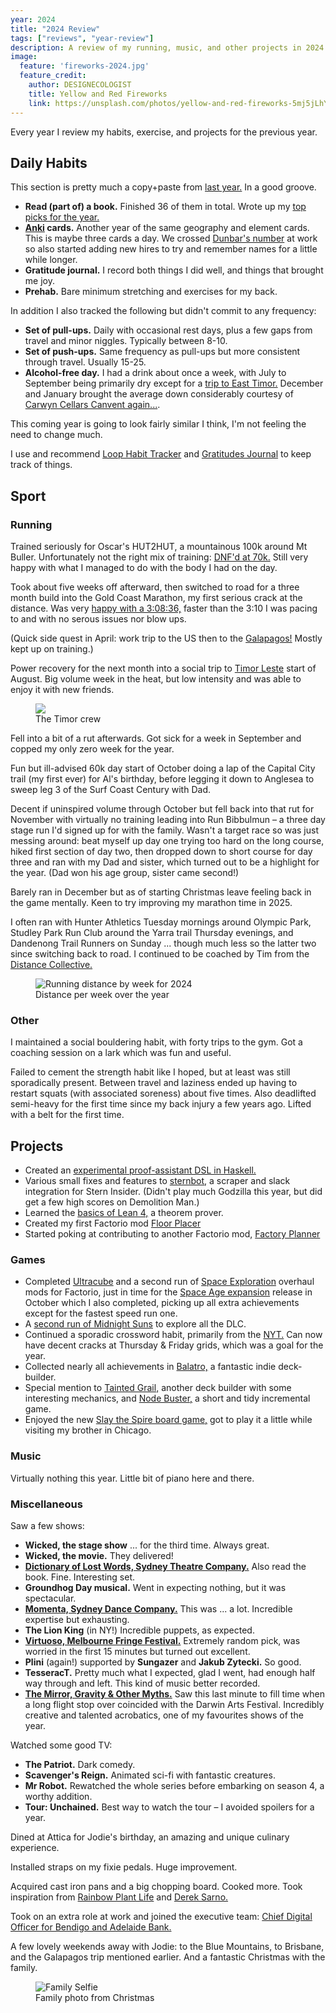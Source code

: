 ```yaml
---
year: 2024
title: "2024 Review"
tags: ["reviews", "year-review"]
description: A review of my running, music, and other projects in 2024.
image:
  feature: 'fireworks-2024.jpg'
  feature_credit:
    author: DESIGNECOLOGIST
    title: Yellow and Red Fireworks
    link: https://unsplash.com/photos/yellow-and-red-fireworks-5mj5jLhYWpY?utm_content=creditCopyText&utm_medium=referral&utm_source=unsplash
---
```


Every year I review my habits, exercise, and projects for the previous year.

## Daily Habits

This section is pretty much a copy+paste from [last year.](/articles/2023-review.html) In a good groove.

* **Read (part of) a book.** Finished 36 of them in total. Wrote up my [top picks for the year.](/articles/2024-reading-list.html)
* **[Anki](https://apps.ankiweb.net/) cards.** Another year of the same geography and element cards. This is maybe three cards a day. We crossed [Dunbar's number](https://en.wikipedia.org/wiki/Dunbar%27s_number) at work so also started adding new hires to try and remember names for a little while longer.
* **Gratitude journal.** I record both things I did well, and things that brought me joy.
* **Prehab.** Bare minimum stretching and exercises for my back.

In addition I also tracked the following but didn't commit to any frequency:

* **Set of pull-ups.** Daily with occasional rest days, plus a few gaps from travel and minor niggles. Typically between 8-10.
* **Set of push-ups.** Same frequency as pull-ups but more consistent through travel. Usually 15-25.
* **Alcohol-free day.** I had a drink about once a week, with July to September being primarily dry except for a [trip to East Timor.](/articles/trip-report-tour-de-trails-timor-leste.html) December and January brought the average down considerably courtesy of [Carwyn Cellars Canvent again...](https://carwyncellars.com.au/products/carwyn-canvent-2024).

This coming year is going to look fairly similar I think, I'm not feeling the
need to change much.

I use and recommend [Loop Habit Tracker](https://play.google.com/store/apps/details?id=org.isoron.uhabits&hl=en_SG) and [Gratitudes Journal](https://play.google.com/store/apps/details?id=com.bailouni.gratitudes&hl=en_SG) to keep track of things.

## Sport

### Running

Trained seriously for Oscar's HUT2HUT, a mountainous 100k around Mt Buller.
Unfortunately not the right mix of training: [DNF'd at
70k.](https://www.strava.com/activities/10771898774/overview) Still very happy
with what I managed to do with the body I had on the day.

Took about five weeks off afterward, then switched to road for a three month
build into the Gold Coast Marathon, my first serious crack at the distance. Was
very [happy with a
3:08:36,](https://www.strava.com/activities/11825521454/overview) faster than
the 3:10 I was pacing to and with no serous issues nor blow ups.

(Quick side quest in April: work trip to the US then to the
[Galapagos!](/articles/trip-report-galapagos.html) Mostly kept up on training.)

Power recovery for the next month into a social trip to [Timor
Leste](/articles/trip-report-tour-de-trails-timor-leste.html) start of August.
Big volume week in the heat, but low intensity and was able to enjoy it with new
friends.

<figure>
  <img src="/images/tdt-timor-leste/day-5-finished.jpg" />
  <figcaption>The Timor crew</figcaption>
</figure>

Fell into a bit of a rut afterwards. Got sick for a week in September and copped
my only zero week for the year.

Fun but ill-advised 60k day start of October doing a lap of the Capital City
trail (my first ever) for Al's birthday, before legging it down to Anglesea to
sweep leg 3 of the Surf Coast Century with Dad.

Decent if uninspired volume through October but fell back into that rut for
November with virtually no training leading into Run Bibbulmun – a three day
stage run I'd signed up for with the family.  Wasn't a target race so was just
messing around: beat myself up day one trying too hard on the long course, hiked
first section of day two, then dropped down to short course for day three and
ran with my Dad and sister, which turned out to be a highlight for the year. (Dad won his age group, sister came second!)

Barely ran in December but as of starting Christmas leave feeling back in
the game mentally. Keen to try improving my marathon time in 2025.

I often ran with Hunter Athletics Tuesday mornings around Olympic Park, Studley
Park Run Club around the Yarra trail Thursday evenings, and Dandenong Trail
Runners on Sunday ... though much less so the latter two since switching back
to road. I continued to be coached by Tim from the [Distance
Collective.](https://www.thedistancecollective.com/)

<figure>
  <img src="/images/running-2024.png" alt="Running distance by week for 2024" />
  <figcaption>Distance per week over the year</figcaption>
</figure>

### Other

I maintained a social bouldering habit, with forty trips to the gym. Got a
coaching session on a lark which was fun and useful.

Failed to cement the strength habit like I hoped, but at least was still
sporadically present. Between travel and laziness ended up having to restart
squats (with associated soreness) about five times. Also deadlifted semi-heavy
for the first time since my back injury a few years ago. Lifted with a belt for
the first time.

## Projects

* Created an [experimental proof-assistant DSL in Haskell.](https://github.com/xaviershay/axiomator)
* Various small fixes and features to
  [sternbot](https://github.com/ferocia/sternbot), a scraper and slack
  integration for Stern Insider. (Didn't play much Godzilla this year, but did
  get a few high scores on Demolition Man.)
* Learned the [basics of Lean 4,](https://github.com/xaviershay/lean-proofs) a theorem prover.
* Created my first Factorio mod [Floor Placer](https://mods.factorio.com/mod/floor-placer)
* Started poking at contributing to another Factorio mod, [Factory Planner](https://github.com/ClaudeMetz/FactoryPlanner/pull/367)

### Games

* Completed [Ultracube](/articles/factorio-ultracube-review.html) and a second run of [Space Exploration](/articles/factorio-space-exploration-07-review.html) overhaul mods for Factorio, just in time
  for the [Space Age expansion](https://store.steampowered.com/app/645390/Factorio_Space_Age/) release in October which I also completed, picking up all extra achievements except for the fastest speed run one.
* A [second run of Midnight Suns](/articles/midnight-suns-dlc-review.html) to explore all the DLC.
* Continued a sporadic crossword habit, primarily from the
  [NYT.](https://www.nytimes.com/crosswords) Can now have decent cracks at
  Thursday & Friday grids, which was a goal for the year.
* Collected nearly all achievements in [Balatro,](https://store.steampowered.com/app/2379780/Balatro/) a fantastic indie deck-builder.
* Special mention to [Tainted Grail,](https://store.steampowered.com/app/1199030/Tainted_Grail_Conquest/) another deck builder with some interesting mechanics, and [Node Buster,](https://store.steampowered.com/app/3107330/Nodebuster/) a short and tidy incremental game.
* Enjoyed the new [Slay the Spire board game,](https://www.kickstarter.com/projects/contentiongames/slay-the-spire-the-board-game) got to play it a little while visiting my brother in Chicago.

### Music

Virtually nothing this year. Little bit of piano here and there.

### Miscellaneous

Saw a few shows:

* **Wicked, the stage show** ... for the third time. Always great.
* **Wicked, the movie.** They delivered!
* [**Dictionary of Lost Words, Sydney Theatre Company.**](https://www.artscentremelbourne.com.au/event-archive/2024/theatre/the-dictionary-of-lost-words) Also read the book. Fine. Interesting set.
* **Groundhog Day musical.** Went in expecting nothing, but it was spectacular.
* [**Momenta, Sydney Dance Company.**](https://www.sydneydancecompany.com/performance/momenta/) This was ... a lot. Incredible expertise but exhausting.
* **The Lion King** (in NY!) Incredible puppets, as expected.
* [**Virtuoso, Melbourne Fringe Festival.**](https://www.improvconspiracy.com/shows/virtuoso-fringe-2024) Extremely random pick, was worried in the first 15 minutes but turned out excellent.
* **Plini** (again!) supported by **Sungazer** and **Jakub Zytecki.** So good.
* **TesseracT.** Pretty much what I expected, glad I went, had enough half way through and left. This kind of music better recorded.
* [**The Mirror, Gravity & Other Myths.**](https://www.gravityandothermyths.com/shows/the-mirror) Saw this last minute to fill time when a long flight stop over coincided with the Darwin Arts Festival. Incredibly creative and talented acrobatics, one of my favourites shows of the year.

Watched some good TV:

* **The Patriot.** Dark comedy.
* **Scavenger's Reign.** Animated sci-fi with fantastic creatures.
* **Mr Robot.** Rewatched the whole series before embarking on season 4, a worthy addition.
* **Tour: Unchained.** Best way to watch the tour – I avoided spoilers for a year.

Dined at Attica for Jodie's birthday, an amazing and unique culinary experience.

Installed straps on my fixie pedals. Huge improvement.

Acquired cast iron pans and a big chopping board. Cooked more. Took inspiration
from [Rainbow Plant Life](https://rainbowplantlife.com/) and [Derek Sarno.](https://www.youtube.com/channel/UCF4FF7ZzsDfcxFg3g68eY5A)

Took on an extra role at work and joined the executive team: [Chief Digital Officer for Bendigo and Adelaide Bank.](https://www.bendigobank.com.au/media/bendigo-bank-announces-changes-and-additions-to-executive-team/)

A few lovely weekends away with Jodie: to the Blue Mountains, to Brisbane, and the Galapagos trip mentioned earlier. And a fantastic Christmas with the family.

<figure>
  <img src="/images/family-selfie-2024.jpg" alt="Family Selfie" />
  <figcaption>Family photo from Christmas</figcaption>
</figure>

